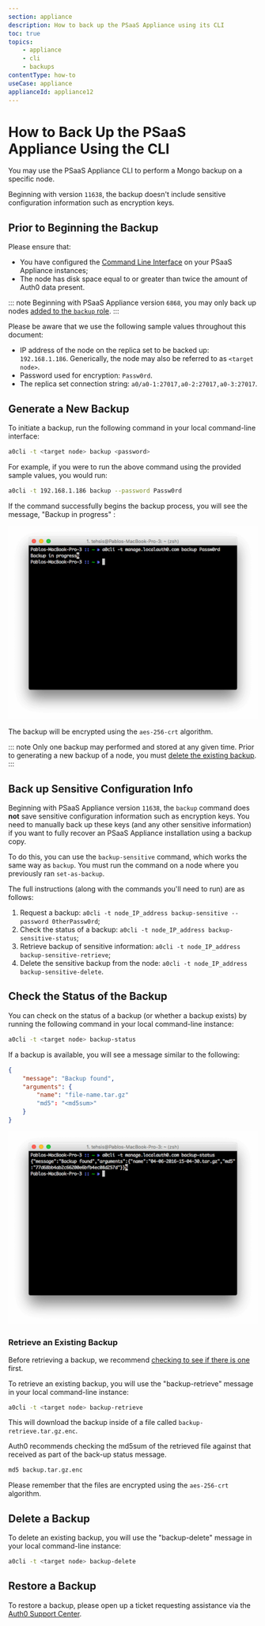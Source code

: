 ```yaml
---
section: appliance
description: How to back up the PSaaS Appliance using its CLI
toc: true
topics:
    - appliance
    - cli
    - backups
contentType: how-to
useCase: appliance
applianceId: appliance12
---
```


# How to Back Up the PSaaS Appliance Using the CLI

You may use the PSaaS Appliance CLI to perform a Mongo backup on a specific node.

Beginning with version `11638`, the backup doesn't include sensitive configuration information such as encryption keys.

## Prior to Beginning the Backup

Please ensure that:
* You have configured the [Command Line Interface](/appliance/cli/configure-cli) on your PSaaS Appliance instances;
* The node has disk space equal to or greater than twice the amount of Auth0 data present.

::: note
Beginning with PSaaS Appliance version `6868`, you may only back up nodes [added to the `backup` role](/appliance/cli/adding-node-to-backup-role).
:::

Please be aware that we use the following sample values throughout this document:

* IP address of the node on the replica set to be backed up: `192.168.1.186`. Generically, the node may also be referred to as `<target node>`.
* Password used for encryption: `Passw0rd`.
* The replica set connection string: `a0/a0-1:27017,a0-2:27017,a0-3:27017`.

## Generate a New Backup

To initiate a backup, run the following command in your local command-line interface:

```bash
a0cli -t <target node> backup <password>
```

For example, if you were to run the above command using the provided sample values, you would run:

```bash
a0cli -t 192.168.1.186 backup --password Passw0rd
```

If the command successfully begins the backup process, you will see the message, "Backup in progress" :

![](/media/articles/appliance/cli/backup-in-progress.png)

The backup will be encrypted using the `aes-256-crt` algorithm.

::: note
Only one backup may performed and stored at any given time. Prior to generating a new backup of a node, you must [delete the existing backup](#deleting-the-backup).
:::

## Back up Sensitive Configuration Info

Beginning with PSaaS Appliance version `11638`, the `backup` command does **not** save sensitive configuration information such as encryption keys. You need to manually back up these keys (and any other sensitive information) if you want to fully recover an PSaaS Appliance installation using a backup copy.

To do this, you can use the `backup-sensitive` command, which works the same way as `backup`. You must run the command on a node where you previously ran `set-as-backup`.

The full instructions (along with the commands you'll need to run) are as follows:

1. Request a backup: `a0cli -t node_IP_address backup-sensitive --password 0therPassw0rd`;
2. Check the status of a backup: `a0cli -t node_IP_address backup-sensitive-status`;
3. Retrieve backup of sensitive information: `a0cli -t node_IP_address backup-sensitive-retrieve`;
4. Delete the sensitive backup from the node: `a0cli -t node_IP_address backup-sensitive-delete`.

## Check the Status of the Backup

You can check on the status of a backup (or whether a backup exists) by running the following command in your local command-line instance:

```bash
a0cli -t <target node> backup-status
```

If a backup is available, you will see a message similar to the following:

```json
{
    "message": "Backup found",
    "arguments": {
        "name": "file-name.tar.gz"
        "md5": "<md5sum>"
    }
}
```

![](/media/articles/appliance/cli/backup-available.png)

### Retrieve an Existing Backup

Before retrieving a backup, we recommend [checking to see if there is one](#checking-the-status-of-the-backup) first.

To retrieve an existing backup, you will use the "backup-retrieve" message in your local command-line instance:

```bash
a0cli -t <target node> backup-retrieve
```

This will download the backup inside of a file called `backup-retrieve.tar.gz.enc`.

Auth0 recommends checking the md5sum of the retrieved file against that received as part of the back-up status message.

```bash
md5 backup.tar.gz.enc
```

Please remember that the files are encrypted using the `aes-256-crt` algorithm.

## Delete a Backup

To delete an existing backup, you will use the "backup-delete" message in your local command-line instance:

```bash
a0cli -t <target node> backup-delete
```

## Restore a Backup

To restore a backup, please open up a ticket requesting assistance via the [Auth0 Support Center](https://support.auth0.com/).
